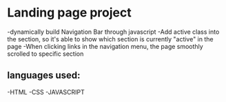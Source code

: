 # Landing page project

-dynamically build Navigation Bar through javascript
-Add active class into the section, so it's able to show which section is currently "active" in the page
-When clicking links in the navigation menu, the page smoothly scrolled to specific section

## languages used:

-HTML
-CSS
-JAVASCRIPT
